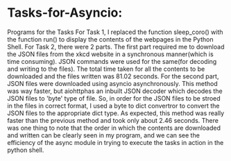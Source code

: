 # Tasks-for-Asyncio: 
Programs for the Tasks
For Task 1, I replaced the function sleep_coro() with the function run() to display the contents of the webpages in the Python Shell. 
For Task 2, there were 2 parts.
The first part required me to download the JSON files from the xkcd website in a synchronous manner(which is time consuming). JSON commands were used for the same(for decoding and writing to the files). The total time taken for all the contents to be downloaded and the files written was 81.02 seconds. 
For the second part, JSON files were downloaded using asyncio asynchronously.
This method was way faster, but aiohttphas an inbuilt JSON decoder which decodes the JSON files to 'byte' type of file.
So, in order for the JSON files to be stroed in the files in correct format, I used a byte to dict convertror to convert the JSON files to the appropriate dict type.
As expected, this method was really faster than the previous method and took only about 2.46 seconds. 
There was one thing to note that the order in which the contents are downloaded and written can be clearly seen in my program, and we can see the efficiency of the async module in trying to execute the tasks in action in the python shell. 
